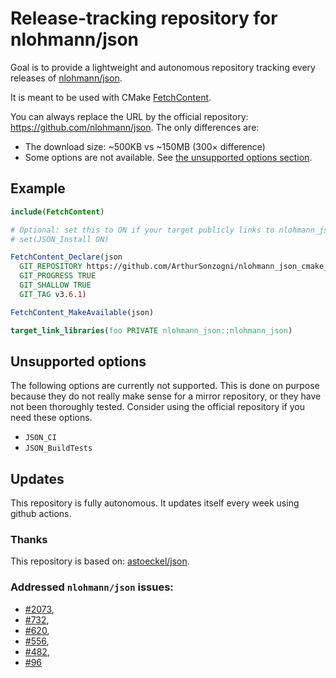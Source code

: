 # Release-tracking repository for nlohmann/json

Goal is to provide a lightweight and autonomous repository tracking every
releases of [nlohmann/json](https://github.com/nlohmann/json).

It is meant to be used with CMake
[FetchContent](https://cmake.org/cmake/help/v3.11/module/FetchContent.html).

You can always replace the URL by the official repository:
<https://github.com/nlohmann/json>.
The only differences are:

* The download size: ~500KB vs ~150MB (300× difference)
* Some options are not available. See [the unsupported options section](#Unsupported-options).

## Example

~~~cmake
include(FetchContent)

# Optional: set this to ON if your target publicly links to nlohmann_json and needs to install() 
# set(JSON_Install ON)

FetchContent_Declare(json
  GIT_REPOSITORY https://github.com/ArthurSonzogni/nlohmann_json_cmake_fetchcontent
  GIT_PROGRESS TRUE
  GIT_SHALLOW TRUE
  GIT_TAG v3.6.1)

FetchContent_MakeAvailable(json)

target_link_libraries(foo PRIVATE nlohmann_json::nlohmann_json)
~~~

## Unsupported options

The following options are currently not supported. This is done on purpose
because they do not really make sense for a mirror repository, or they have not
been thoroughly tested. Consider using the official repository if you need these
options.

* `JSON_CI`
* `JSON_BuildTests`

## Updates

This repository is fully autonomous. It updates itself every week using github
actions.

### Thanks

This repository is based on: [astoeckel/json](https://github.com/astoeckel/json).

### Addressed `nlohmann/json` issues:

* [#2073](https://github.com/nlohmann/json/issues/2073),
* [#732](https://github.com/nlohmann/json/issues/732),
* [#620](https://github.com/nlohmann/json/issues/620),
* [#556](https://github.com/nlohmann/json/issues/556),
* [#482](https://github.com/nlohmann/json/issues/482),
* [#96](https://github.com/nlohmann/json/issues/96)


